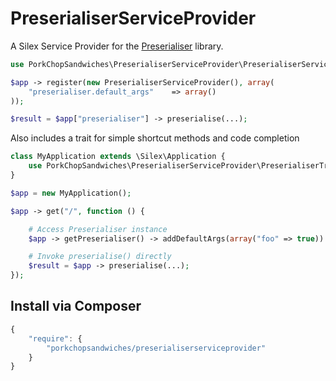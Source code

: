 # PreserialiserServiceProvider

A Silex Service Provider for the [Preserialiser](https://github.com/porkchopsandwiches/preserialiser) library.

```php
use PorkChopSandwiches\PreserialiserServiceProvider\PreserialiserServiceProvider;

$app -> register(new PreserialiserServiceProvider(), array(
	"preserialiser.default_args"    => array()
));

$result = $app["preserialiser"] -> preserialise(...);
```

Also includes a trait for simple shortcut methods and code completion

```php
class MyApplication extends \Silex\Application {
	use PorkChopSandwiches\PreserialiserServiceProvider\PreserialiserTrait;
}

$app = new MyApplication();

$app -> get("/", function () {

	# Access Preserialiser instance
	$app -> getPreserialiser() -> addDefaultArgs(array("foo" => true)) -> preserialise(...);

	# Invoke preserialise() directly
	$result = $app -> preserialise(...);
});
```

## Install via Composer
```js
{
	"require": {
		"porkchopsandwiches/preserialiserserviceprovider"
	}
}
```
